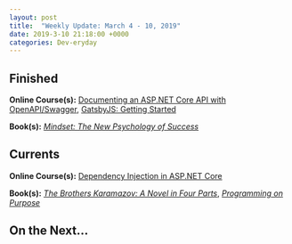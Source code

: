 ```yaml
---
layout: post
title:  "Weekly Update: March 4 - 10, 2019"
date: 2019-3-10 21:18:00 +0000
categories: Dev-eryday
---
```




## Finished

**Online Course(s):** [Documenting an ASP.NET Core API with OpenAPI/Swagger][doc], [GatsbyJS: Getting Started][gats]

**Book(s):** *[Mindset: The New Psychology of Success][mind]*

## Currents

**Online Course(s):** [Dependency Injection in ASP.NET Core][di]

**Book(s):** *[The Brothers Karamazov: A Novel in Four Parts][brk]*, *[Programming on Purpose][pop]*

## On the Next...




[cc]: https://www.amazon.com/Code-Complete-Developer-Best-Practices-ebook/dp/B00JDMPOSY/
[brk]: https://www.amazon.com/Brothers-Karamazov-Novel-Parts-Epilogue-ebook/dp/B004ZM10OE/
[css]: https://www.udemy.com/css-the-complete-guide-incl-flexbox-grid-sass/learn/v4/overview
[mw]: https://www.amazon.com/Market-Wizards-Interviews-Top-Traders-ebook/dp/B006X50OPW/
[gql]: https://app.pluralsight.com/library/courses/building-graphql-apis-aspdotnet-core/table-of-contents
[gq]: https://graphql.org/
[ap]: https://www.apollographql.com/
[next]: https://nextjs.org/
[gat]: https://www.gatsbyjs.org/
[core]: https://app.pluralsight.com/library/courses/understanding-aspdotnet-core-2x/table-of-contents
[po]: https://www.amazon.com/dp/B005TKC2CA
[th]: https://docs.microsoft.com/en-us/aspnet/core/mvc/views/tag-helpers/intro?view=aspnetcore-2.2
[vc]: https://docs.microsoft.com/en-us/aspnet/core/mvc/views/view-components?view=aspnetcore-2.2
[rp]: https://docs.microsoft.com/en-us/aspnet/core/razor-pages/index?view=aspnetcore-2.2&tabs=visual-studio
[fsa]: https://app.pluralsight.com/library/courses/react-express-full-stack-app-building/table-of-contents
[cssb]: https://app.pluralsight.com/library/courses/css-grid-bootstrap-4-creating-site/table-of-contents
[twe]: https://www.amazon.com/Twenty-Thousand-Leagues-under-Sea-ebook/dp/B002RKSZJO/
[saga]: https://github.com/redux-saga/redux-saga
[thun]: https://github.com/reduxjs/redux-thunk
[doc]: https://app.pluralsight.com/library/courses/aspdotnet-core-api-openapi-swagger/table-of-contents
[pop]: https://www.amazon.com/Programming-Purpose-Essays-Software-Design/dp/0137213743/
[mind]: https://www.amazon.com/Mindset-Psychology-Carol-S-Dweck/dp/0345472322/
[gats]: https://app.pluralsight.com/library/courses/gatsbyjs-getting-started/table-of-contents
[di]: https://app.pluralsight.com/library/courses/aspdotnet-core-dependency-injection/table-of-contents